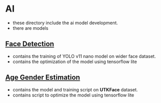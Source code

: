 # AI 
* these directory include the ai model development.
* there are models
## [Face Detection](./face_detector)
* contains the training of YOLO v11 nano model on wider face dataset.
* contains the optimization of the model using tensorflow lite

## [Age Gender Estimation](./age_gender)
* contains the model and training script on **UTKFace** dataset.
* contains script to optimize the model using tensorflow lite
